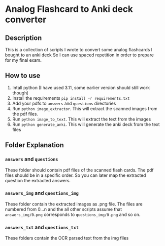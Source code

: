 # Analog Flashcard to Anki deck converter

## Description

This is a collection of scripts I wrote to convert some analog flashcards I bought
to an anki deck So I can use spaced repetition in order to prepare for my final exam.

## How to use

1. Intall python (I have used 3.11, some earlier version should still work though)
2. Install the requirements ```pip install -r requirements.txt```
3. Add your pdfs to ```answers``` and ```questions``` directories
4. Run ```python image_extractor```. This will extract the scanned images from the pdf files.
5. Run ```python image_to_text```. This will extract the text from the images
6. Run ```python generate_anki```. This will generate the anki deck from the text files

## Folder Explanation

### ```answers``` and ```questions```

These folder should contain pdf files of the scanned flash cards.
The pdf files should be in a specific order. So you can later map the extracted question the
extracted answers.

### ```answers_img``` and ```questions_img```

These folder contain the extracted images as .png file.
The files are numbered from 0...n and the all other scripts assume that ```answers_img/0.png```
corresponds to ```questions_img/0.png``` and so on.

### ```answers_txt``` and ```questions_txt```

These folders contain the OCR parsed text from the img files
